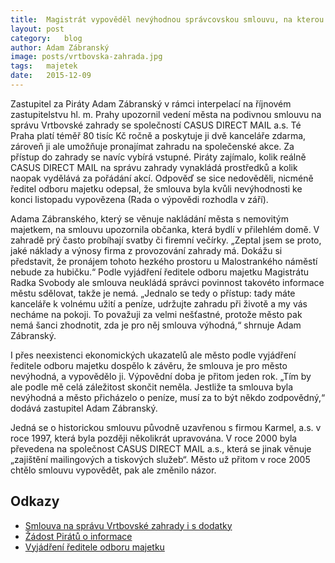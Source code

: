 ```yaml
---
title:	Magistrát vypověděl nevýhodnou správcovskou smlouvu, na kterou se ptali Piráti
layout:	post
category:	blog
author:	Adam Zábranský
image: posts/vrtbovska-zahrada.jpg
tags:	majetek
date:	2015-12-09
---
```


Zastupitel za Piráty Adam Zábranský v rámci interpelací na říjnovém zastupitelstvu hl. m. Prahy upozornil vedení města na podivnou smlouvu na správu Vrtbovské zahrady se společností CASUS DIRECT MAIL a.s. Té Praha platí téměř 80 tisíc Kč ročně a poskytuje ji dvě kanceláře zdarma, zároveň ji ale umožňuje pronajímat zahradu na společenské akce. Za přístup do zahrady se navíc vybírá vstupné. Piráty zajímalo, kolik reálně CASUS DIRECT MAIL na správu zahrady vynakládá prostředků a kolik naopak vydělává za pořádání akcí. Odpověď se sice nedověděli, nicméně ředitel odboru majetku odepsal, že smlouva byla kvůli nevýhodnosti ke konci listopadu vypovězena (Rada o výpovědi rozhodla v září).

Adama Zábranského, který se věnuje nakládání města s nemovitým majetkem, na smlouvu upozornila občanka, která bydlí v přilehlém domě. V zahradě prý často probíhají svatby či firemní večírky. „Zeptal jsem se proto, jaké náklady a výnosy firma z provozování zahrady má. Dokážu si představit, že pronájem tohoto hezkého prostoru u Malostrankého náměstí nebude za hubičku.“ Podle vyjádření ředitele odboru majetku Magistrátu Radka Svobody ale smlouva neukládá správci povinnost takovéto informace městu sdělovat, takže je nemá. „Jednalo se tedy o přístup: tady máte kanceláře k volnému užití a peníze, udržujte zahradu při životě a my vás necháme na pokoji. To považuji za velmi nešťastné, protože město pak nemá šanci zhodnotit, zda je pro něj smlouva výhodná,“ shrnuje Adam Zábranský.

I přes neexistenci ekonomických ukazatelů ale město podle vyjádření ředitele odboru majetku dospělo k závěru, že smlouva je pro město nevýhodná, a vypovědělo ji. Výpovědní doba je přitom jeden rok. „Tím by ale podle mě celá záležitost skončit neměla. Jestliže ta smlouva byla nevýhodná a město přicházelo o peníze, musí za to být někdo zodpovědný,“ dodává zastupitel Adam Zábranský.

Jedná se o historickou smlouvu původně uzavřenou s firmou Karmel, a.s. v roce 1997, která byla později několikrát upravována. V roce 2000 byla převedena na společnost CASUS DIRECT MAIL a.s., která se jinak věnuje „zajištění mailingových a tiskových služeb“. Město už přitom v roce 2005 chtělo smlouvu vypovědět, pak ale změnilo názor.

Odkazy
------------------------
- [Smlouva na správu Vrtbovské zahrady i s dodatky](https://github.com/pirati-cz/KlubPraha/tree/master/spisy/2015/230-vrtbovska-zahrada-vynosy/0-smlouvy)
- [Žádost Pirátů o informace](https://github.com/pirati-cz/KlubPraha/blob/master/spisy/2015/230-vrtbovska-zahrada-vynosy/1-zadost/main.pdf)
- [Vyjádření ředitele odboru majetku](https://github.com/pirati-cz/KlubPraha/blob/master/spisy/2015/230-vrtbovska-zahrada-vynosy/2-odpoved/odpoved.pdf)


